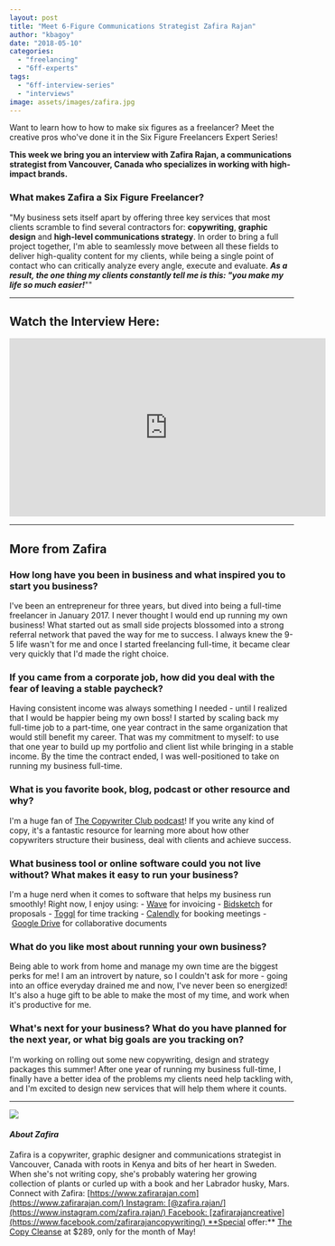 ```yaml
---
layout: post
title: "Meet 6-Figure Communications Strategist Zafira Rajan"
author: "kbagoy"
date: "2018-05-10"
categories: 
  - "freelancing"
  - "6ff-experts"
tags: 
  - "6ff-interview-series"
  - "interviews"
image: assets/images/zafira.jpg
---
```


Want to learn how to how to make six figures as a freelancer? Meet the creative pros who've done it in the Six Figure Freelancers Expert Series!

**This week we bring you an interview with Zafira Rajan, a communications strategist from Vancouver, Canada who specializes in working with high-impact brands.**

### What makes Zafira a Six Figure Freelancer?

"My business sets itself apart by offering three key services that most clients scramble to find several contractors for: **copywriting**, **graphic design** and **high-level communications strategy**. In order to bring a full project together, I'm able to seamlessly move between all these fields to deliver high-quality content for my clients, while being a single point of contact who can critically analyze every angle, execute and evaluate. _**As a result, the one thing my clients constantly tell me is this: "you make my life so much easier!**_""

* * *

## Watch the Interview Here:

<iframe src="https://www.youtube.com/embed/00DBv1p4-Lk" width="560" height="315" frameborder="0" allowfullscreen="allowfullscreen" data-mce-fragment="1"></iframe>

* * *

## More from Zafira

### How long have you been in business and what inspired you to start you business?

I've been an entrepreneur for three years, but dived into being a full-time freelancer in January 2017. I never thought I would end up running my own business! What started out as small side projects blossomed into a strong referral network that paved the way for me to success. I always knew the 9-5 life wasn't for me and once I started freelancing full-time, it became clear very quickly that I'd made the right choice.

### If you came from a corporate job, how did you deal with the fear of leaving a stable paycheck?

Having consistent income was always something I needed - until I realized that I would be happier being my own boss! I started by scaling back my full-time job to a part-time, one year contract in the same organization that would still benefit my career. That was my commitment to myself: to use that one year to build up my portfolio and client list while bringing in a stable income. By the time the contract ended, I was well-positioned to take on running my business full-time.

### What is you favorite book, blog, podcast or other resource and why?

I'm a huge fan of [The Copywriter Club podcast](http://www.thecopywriterclub.com/category/podcast/)! If you write any kind of copy, it's a fantastic resource for learning more about how other copywriters structure their business, deal with clients and achieve success.

### What business tool or online software could you not live without? What makes it easy to run your business?

I'm a huge nerd when it comes to software that helps my business run smoothly! Right now, I enjoy using: - [Wave](https://www.waveapps.com/accounting/) for invoicing - [Bidsketch](http://bidsketch.com/) for proposals - [Toggl](http://toggl.com/) for time tracking - [Calendly](http://calendly.com/) for booking meetings - [Google Drive](https://gsuite.google.com/) for collaborative documents

### What do you like most about running your own business?

Being able to work from home and manage my own time are the biggest perks for me! I am an introvert by nature, so I couldn't ask for more - going into an office everyday drained me and now, I've never been so energized! It's also a huge gift to be able to make the most of my time, and work when it's productive for me.

### What's next for your business? What do you have planned for the next year, or what big goals are you tracking on?

I'm working on rolling out some new copywriting, design and strategy packages this summer! After one year of running my business full-time, I finally have a better idea of the problems my clients need help tackling with, and I'm excited to design new services that will help them where it counts.

* * *

![](images/zafira-2.jpg)

#### _**About Zafira**_

Zafira is a copywriter, graphic designer and communications strategist in Vancouver, Canada with roots in Kenya and bits of her heart in Sweden. When she's not writing copy, she's probably watering her growing collection of plants or curled up with a book and her Labrador husky, Mars. Connect with Zafira: [https://www.zafirarajan.com](https://www.zafirarajan.com/) Instagram: [@zafira.rajan/](https://www.instagram.com/zafira.rajan/) Facebook: [zafirarajancreative](https://www.facebook.com/zafirarajancopywriting/) **Special offer:** [The Copy Cleanse](https://www.zafirarajan.com/copy-cleanse/) at $289, only for the month of May!
